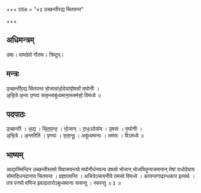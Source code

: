 +++
title = "०३ उच्छन्तीरद्य चितयन्त"

+++
## अधिमन्त्रम्
उषाः। वामदेवो गौतमः। त्रिष्टुप्।

## मन्त्रः
उ॒च्छन्ती॑र॒द्य चि॑तयन्त भो॒जान्रा॑धो॒देया॑यो॒षसो॑ म॒घोनीः॑ ।  
अ॒चि॒त्रे अ॒न्तः प॒णयः॑ सस॒न्त्वबु॑ध्यमाना॒स्तम॑सो॒ विम॑ध्ये ॥

## पदपाठः
उ॒च्छन्तीः॑ । अ॒द्य । चि॒त॒य॒न्त॒ । भो॒जान् । रा॒धः॒ऽदेया॑य । उ॒षसः॑ । म॒घोनीः॑ ।  
अ॒चि॒त्रे । अ॒न्तरिति॑ । प॒णयः॑ । स॒स॒न्तु॒ । अबु॑ध्यमानाः । तम॑सः । विऽम॑ध्ये ॥

## भाष्यम्
आद्यास्मिन्दिन उच्छन्तीस्तमो विवासयन्त्यो मघोनीर्धनवत्य उषसो भोजान् भोजयितॄन्यजमानान् तेषां राधोदेयाय सोमादिधनदानाय चितयन्त । प्रज्ञापयन्ति । अचित्रेऽचायनीये तमसो विमध्ये । अत्यन्तगाढान्धकार इत्यर्थः । तत्र पनयो वणिज इवादातारोऽबुध्यमानाः ससन्तु । स्वपन्तु ॥ ३ ॥